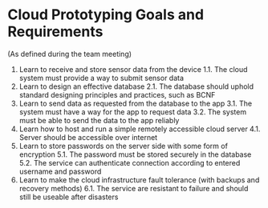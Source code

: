 # Cloud Prototyping Goals and Requirements
(As defined during the team meeting)

1. Learn to receive and store sensor data from the device
    1.1. The cloud system must provide a way to submit sensor data
2. Learn to design an effective database
    2.1. The database should uphold standard designing principles and practices, such as BCNF
3. Learn to send data as requested from the database to the app
	3.1. The system must have a way for the app to request data
	3.2. The system must be able to send the data to the app reliably
4. Learn how to host and run a simple remotely accessible cloud server
	4.1. Server should be accessible over internet
5. Learn to store passwords on the server side with some form of encryption
	5.1. The password must be stored securely in the database
	5.2. The service can authenticate connection according to entered username and password
6. Learn to make the cloud infrastructure fault tolerance (with backups and recovery methods)
	6.1. The service are resistant to failure and should still be useable after disasters
